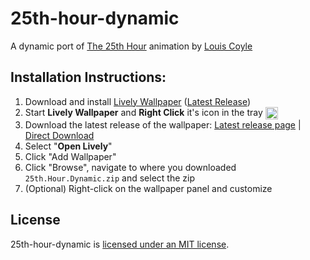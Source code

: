 # 25th-hour-dynamic

A dynamic port of [The 25th Hour][25th-hour] animation by [Louis Coyle][louis-coyle]

## Installation Instructions:

1. Download and install [Lively Wallpaper][lively] ([Latest Release][latest-lively-release])
2. Start **Lively Wallpaper** and **Right Click** it's icon in the tray  <img src="https://raw.githubusercontent.com/rocksdanister/lively/gh-pages/assets/logo.webp" alt="Lively Wallpaper's Icon" align="center" width="20x"/>
3. Download the latest release of the wallpaper: [Latest release page][latest-release] | [Direct Download][latest-release-download]
3. Select "**Open Lively**"
4. Click "Add Wallpaper"
5. Click "Browse", navigate to where you downloaded `25th.Hour.Dynamic.zip` and select the zip
6. (Optional) Right-click on the wallpaper panel and customize

## License

25th-hour-dynamic is [licensed under an MIT license][license].

[lively]: https://github.com/rocksdanister/lively
[25th-hour]: http://louie.co.nz/25th_hour/
[louis-coyle]: https://louie.co.nz/
[latest-release]: https://github.com/Ju1-js/25th-hour-dynamic/releases/latest
[latest-release-download]: https://github.com/Ju1-js/25th-hour-dynamic/releases/latest/download/25th.Hour.Dynamic.zip
[latest-lively-release]: https://github.com/rocksdanister/lively/releases/latest
[license]: /LICENSE
